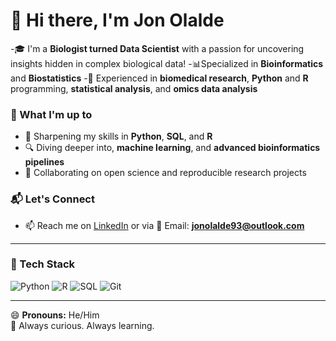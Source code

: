 # 👋 Hi there, I'm Jon Olalde

-🎓 I'm a **Biologist turned Data Scientist** with a passion for uncovering insights hidden in complex biological data!
-📊Specialized in **Bioinformatics** and **Biostatistics**
-🔬 Experienced in **biomedical research**, **Python** and **R** programming, **statistical analysis**, and **omics data analysis**

### 🚀 What I'm up to

- 🌱 Sharpening my skills in **Python**, **SQL**, and **R**
- 🔍 Diving deeper into, **machine learning**, and **advanced bioinformatics pipelines**
- 🤝 Collaborating on open science and reproducible research projects

### 📬 Let's Connect

- 📫 Reach me on [LinkedIn](https://www.linkedin.com/in/jon-olalde-jometon) or via 📧 Email: **jonolalde93@outlook.com**

---
### 🧰 Tech Stack
![Python](https://img.shields.io/badge/Python-3776AB?style=for-the-badge&logo=python&logoColor=white)
![R](https://img.shields.io/badge/R-276DC3?style=for-the-badge&logo=r&logoColor=white)
![SQL](https://img.shields.io/badge/SQL-4479A1?style=for-the-badge&logo=postgresql&logoColor=white)
![Git](https://img.shields.io/badge/Git-F05032?style=for-the-badge&logo=git&logoColor=white)

---
😄 **Pronouns:** He/Him  
🔭 Always curious. Always learning.
<!---
Jonolalde93/Jonolalde93 is a ✨ special ✨ repository because its `README.md` (this file) appears on your GitHub profile.
You can click the Preview link to take a look at your changes.
--->
